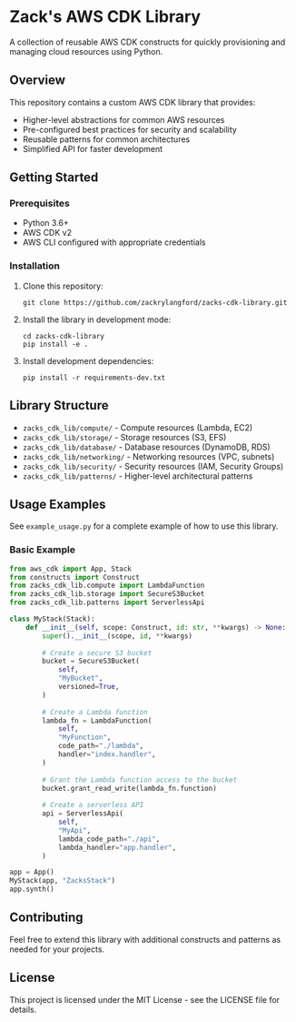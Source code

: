 # Zack's AWS CDK Library

A collection of reusable AWS CDK constructs for quickly provisioning and managing cloud resources using Python.

## Overview

This repository contains a custom AWS CDK library that provides:

- Higher-level abstractions for common AWS resources
- Pre-configured best practices for security and scalability
- Reusable patterns for common architectures
- Simplified API for faster development

## Getting Started

### Prerequisites

- Python 3.6+
- AWS CDK v2
- AWS CLI configured with appropriate credentials

### Installation

1. Clone this repository:
   ```
   git clone https://github.com/zackrylangford/zacks-cdk-library.git
   ```

2. Install the library in development mode:
   ```
   cd zacks-cdk-library
   pip install -e .
   ```

3. Install development dependencies:
   ```
   pip install -r requirements-dev.txt
   ```

## Library Structure

- `zacks_cdk_lib/compute/` - Compute resources (Lambda, EC2)
- `zacks_cdk_lib/storage/` - Storage resources (S3, EFS)
- `zacks_cdk_lib/database/` - Database resources (DynamoDB, RDS)
- `zacks_cdk_lib/networking/` - Networking resources (VPC, subnets)
- `zacks_cdk_lib/security/` - Security resources (IAM, Security Groups)
- `zacks_cdk_lib/patterns/` - Higher-level architectural patterns

## Usage Examples

See `example_usage.py` for a complete example of how to use this library.

### Basic Example

```python
from aws_cdk import App, Stack
from constructs import Construct
from zacks_cdk_lib.compute import LambdaFunction
from zacks_cdk_lib.storage import SecureS3Bucket
from zacks_cdk_lib.patterns import ServerlessApi

class MyStack(Stack):
    def __init__(self, scope: Construct, id: str, **kwargs) -> None:
        super().__init__(scope, id, **kwargs)
        
        # Create a secure S3 bucket
        bucket = SecureS3Bucket(
            self,
            "MyBucket",
            versioned=True,
        )
        
        # Create a Lambda function
        lambda_fn = LambdaFunction(
            self,
            "MyFunction",
            code_path="./lambda",
            handler="index.handler",
        )
        
        # Grant the Lambda function access to the bucket
        bucket.grant_read_write(lambda_fn.function)
        
        # Create a serverless API
        api = ServerlessApi(
            self,
            "MyApi",
            lambda_code_path="./api",
            lambda_handler="app.handler",
        )

app = App()
MyStack(app, "ZacksStack")
app.synth()
```

## Contributing

Feel free to extend this library with additional constructs and patterns as needed for your projects.

## License

This project is licensed under the MIT License - see the LICENSE file for details.